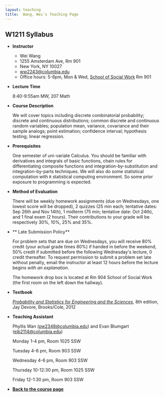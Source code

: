 ```yaml
---
layout: teaching
title:  Wang, Wei's Teaching Page
---
```

## W1211 Syllabus

-   **Instructor**

    * Wei Wang
    * 1255 Amsterdam Ave, Rm 901
    * New York, NY 10027
    * ww2243@columbia.edu
    * Office hours: 5-6pm, Mon & Wed, [School of Social Work](http://www.columbia.edu/about_columbia/map/ssw.html) Rm 901

-   **Lecture Time**

    8:40-9:55am MW, 207 Math

-   **Course Description**

    We will cover topics including discrete combinatorial probability; discrete and continuous distributions; common discrete and continuous random variables; population mean, variance, covariance and
    their sample analogs; point estimation; confidence interval;
    hypothesis testing; linear regression.


-   **Prerequisites**

    One semester of uni-variate Calculus. You should be familiar with derivatives
    and integrals of basic functions, chain rules for differentiating
    composite functions and integration-by-substitution and integration-by-parts techniques. We will also do some statistical computation
    with `R` statistical computing environment. So some prior exposure
    to programming is expected.

-   **Method of Evaluation**

    There will be weekly homework assignments (due on Wednesdays, one lowest score will be dropped), 2 quizzes (25 min each; tentative dates: Sep 26th and Nov 14th), 1 midterm (75 min; tentative date: Oct 24th), and 1 final exam (2 hours). Their contributions to your grade will be respectively 30%, 10%, 25% and 35%. 

-   ** Late Submission Policy** 

    For problem sets that are due on Wednesdays, you will receive 80% credit (your actual grade times 80%) if handed in before the weekend, 50% credit if submitted before the following Wednesday's lecture, 0 credit thereafter. To request permission to submit a problem set late without penalty, email the instructor at least 12 hours before the lecture begins *with an explanation*.

    The homework drop box is located at Rm 904 School of Social Work (the first room on the left down the hallway).

-   **Textbook**

    [_Probability and Statistics for Engineering and the Sciences_](http://www.amazon.com/Probability-Statistics-Engineering-Sciences-Devore/dp/0538733527/ref=pd_sxp_f_pt), 8th edition, Jay Devore, Brooks/Cole, 2012

-   **Teaching Assistant**

    Phyllis Wan (pw2348@columbia.edu) and Evan Blumgart (eib2114@columbia.edu)

    Monday 1-4 pm, Room 1025 SSW

    Tuesday 4-6 pm, Room 903 SSW

    Wednesday 4-6 pm, Room 903 SSW

    Thursday 10-12:30 pm, Room 1025 SSW

    Friday 12-1:30 pm, Room 903 SSW
   

-   **[Back to the course page](./index.html)**
